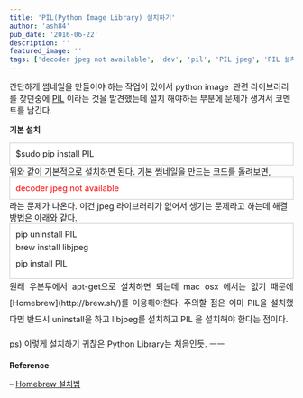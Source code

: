 ```yaml
---
title: 'PIL(Python Image Library) 설치하기'
author: 'ash84'
pub_date: '2016-06-22'
description: ''
featured_image: ''
tags: ['decoder jpeg not available', 'dev', 'pil', 'PIL jpeg', 'PIL 설치', '파이썬 이미지 라이브러리']
---
```



<span style="font-size: 11pt;">간단하게 썸네일을 만들어야 하는 작업이 있어서 python image  관련 라이브러리를 찾던중에 [PIL](https://pypi.python.org/pypi/PIL) 이라는 것을 발견했는데 설치 해야하는 부분에 문제가 생겨서 코멘트를 남긴다. </span>

**기본 설치**

<div class="txc-textbox" style="border: 1px solid rgb(203, 203, 203); background-color: rgb(255, 255, 255); padding: 10px;"><span style="font-size: 11pt;">$sudo pip install PIL</span>

</div><span style="font-size: 11pt;">위와 같이 기본적으로 설치하면 된다. 기본 썸네일을 만드는 코드를 돌려보면, </span>

<script src="https://gist.github.com/AhnSeongHyun/8951055.js"></script>

<div class="txc-textbox" style="border: 1px solid rgb(203, 203, 203); background-color: rgb(255, 255, 255); padding: 10px;"><span style="font-size: 11pt;"><span style="color: rgb(255, 0, 0);">decoder jpeg not available</span></span>

</div><span style="font-size: 11pt;">라는 문제가 나온다. 이건 jpeg 라이브러리가 없어서 생기는 문제라고 하는데 해결 방법은 아래와 같다. </span>

<div class="txc-textbox" style="border: 1px solid rgb(203, 203, 203); background-color: rgb(255, 255, 255); padding: 10px;"><span style="font-size: 11pt;">  
 pip uninstall PIL </span>

<div style="text-align: justify; line-height: 2;"><span style="font-size: 11pt;">brew install libjpeg </span></div><div style="text-align: justify; line-height: 2;"><span style="font-size: 11pt;">pip install PIL</span></div></div><div style="text-align: justify; line-height: 2;"></div><div style="text-align: justify; line-height: 2;"><span style="font-size: 11pt;">원래 우분투에서 apt-get으로 설치하면 되는데 mac osx 에서는 없기 때문에 [Homebrew](http://brew.sh/)를 이용해야한다. </span><span style="font-size: 11pt; line-height: 2; background-color: transparent;">주의할 점은 이미 PIL을 설치했다면 반드시 uninstall을 하고 libjpeg를 설치하고 PIL 을 설치해야 한다는 점이다. </span>

<span style="font-size: 11pt;">ps) 이렇게 설치하기 귀찮은 Python Library는 처음인듯. ㅡㅡ </span>

</div>

**Reference**

– [Homebrew 설치법](http://seraphmate.tistory.com/99)



